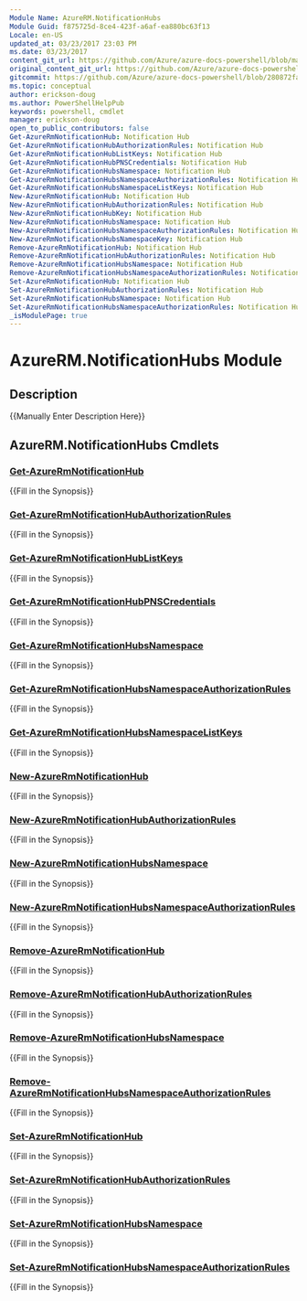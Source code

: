 ```yaml
---
Module Name: AzureRM.NotificationHubs
Module Guid: f875725d-8ce4-423f-a6af-ea880bc63f13
Locale: en-US
updated_at: 03/23/2017 23:03 PM
ms.date: 03/23/2017
content_git_url: https://github.com/Azure/azure-docs-powershell/blob/master/azureps-cmdlets-docs/ResourceManager/AzureRM.NotificationHubs/v1.0.4.3/AzureRM.NotificationHubs.md
original_content_git_url: https://github.com/Azure/azure-docs-powershell/blob/master/azureps-cmdlets-docs/ResourceManager/AzureRM.NotificationHubs/v1.0.4.3/AzureRM.NotificationHubs.md
gitcommit: https://github.com/Azure/azure-docs-powershell/blob/280872fa529e03be2466fa2252957a2060a9dfe4
ms.topic: conceptual
author: erickson-doug
ms.author: PowerShellHelpPub
keywords: powershell, cmdlet
manager: erickson-doug
open_to_public_contributors: false
Get-AzureRmNotificationHub: Notification Hub
Get-AzureRmNotificationHubAuthorizationRules: Notification Hub
Get-AzureRmNotificationHubListKeys: Notification Hub
Get-AzureRmNotificationHubPNSCredentials: Notification Hub
Get-AzureRmNotificationHubsNamespace: Notification Hub
Get-AzureRmNotificationHubsNamespaceAuthorizationRules: Notification Hub
Get-AzureRmNotificationHubsNamespaceListKeys: Notification Hub
New-AzureRmNotificationHub: Notification Hub
New-AzureRmNotificationHubAuthorizationRules: Notification Hub
New-AzureRmNotificationHubKey: Notification Hub
New-AzureRmNotificationHubsNamespace: Notification Hub
New-AzureRmNotificationHubsNamespaceAuthorizationRules: Notification Hub
New-AzureRmNotificationHubsNamespaceKey: Notification Hub
Remove-AzureRmNotificationHub: Notification Hub
Remove-AzureRmNotificationHubAuthorizationRules: Notification Hub
Remove-AzureRmNotificationHubsNamespace: Notification Hub
Remove-AzureRmNotificationHubsNamespaceAuthorizationRules: Notification Hub
Set-AzureRmNotificationHub: Notification Hub
Set-AzureRmNotificationHubAuthorizationRules: Notification Hub
Set-AzureRmNotificationHubsNamespace: Notification Hub
Set-AzureRmNotificationHubsNamespaceAuthorizationRules: Notification Hub
_isModulePage: true
---
```


# AzureRM.NotificationHubs Module
## Description
{{Manually Enter Description Here}}

## AzureRM.NotificationHubs Cmdlets
### [Get-AzureRmNotificationHub](Get-AzureRmNotificationHub.md)
{{Fill in the Synopsis}}

### [Get-AzureRmNotificationHubAuthorizationRules](Get-AzureRmNotificationHubAuthorizationRules.md)
{{Fill in the Synopsis}}

### [Get-AzureRmNotificationHubListKeys](Get-AzureRmNotificationHubListKeys.md)
{{Fill in the Synopsis}}

### [Get-AzureRmNotificationHubPNSCredentials](Get-AzureRmNotificationHubPNSCredentials.md)
{{Fill in the Synopsis}}

### [Get-AzureRmNotificationHubsNamespace](Get-AzureRmNotificationHubsNamespace.md)
{{Fill in the Synopsis}}

### [Get-AzureRmNotificationHubsNamespaceAuthorizationRules](Get-AzureRmNotificationHubsNamespaceAuthorizationRules.md)
{{Fill in the Synopsis}}

### [Get-AzureRmNotificationHubsNamespaceListKeys](Get-AzureRmNotificationHubsNamespaceListKeys.md)
{{Fill in the Synopsis}}

### [New-AzureRmNotificationHub](New-AzureRmNotificationHub.md)
{{Fill in the Synopsis}}

### [New-AzureRmNotificationHubAuthorizationRules](New-AzureRmNotificationHubAuthorizationRules.md)
{{Fill in the Synopsis}}

### [New-AzureRmNotificationHubsNamespace](New-AzureRmNotificationHubsNamespace.md)
{{Fill in the Synopsis}}

### [New-AzureRmNotificationHubsNamespaceAuthorizationRules](New-AzureRmNotificationHubsNamespaceAuthorizationRules.md)
{{Fill in the Synopsis}}

### [Remove-AzureRmNotificationHub](Remove-AzureRmNotificationHub.md)
{{Fill in the Synopsis}}

### [Remove-AzureRmNotificationHubAuthorizationRules](Remove-AzureRmNotificationHubAuthorizationRules.md)
{{Fill in the Synopsis}}

### [Remove-AzureRmNotificationHubsNamespace](Remove-AzureRmNotificationHubsNamespace.md)
{{Fill in the Synopsis}}

### [Remove-AzureRmNotificationHubsNamespaceAuthorizationRules](Remove-AzureRmNotificationHubsNamespaceAuthorizationRules.md)
{{Fill in the Synopsis}}

### [Set-AzureRmNotificationHub](Set-AzureRmNotificationHub.md)
{{Fill in the Synopsis}}

### [Set-AzureRmNotificationHubAuthorizationRules](Set-AzureRmNotificationHubAuthorizationRules.md)
{{Fill in the Synopsis}}

### [Set-AzureRmNotificationHubsNamespace](Set-AzureRmNotificationHubsNamespace.md)
{{Fill in the Synopsis}}

### [Set-AzureRmNotificationHubsNamespaceAuthorizationRules](Set-AzureRmNotificationHubsNamespaceAuthorizationRules.md)
{{Fill in the Synopsis}}

